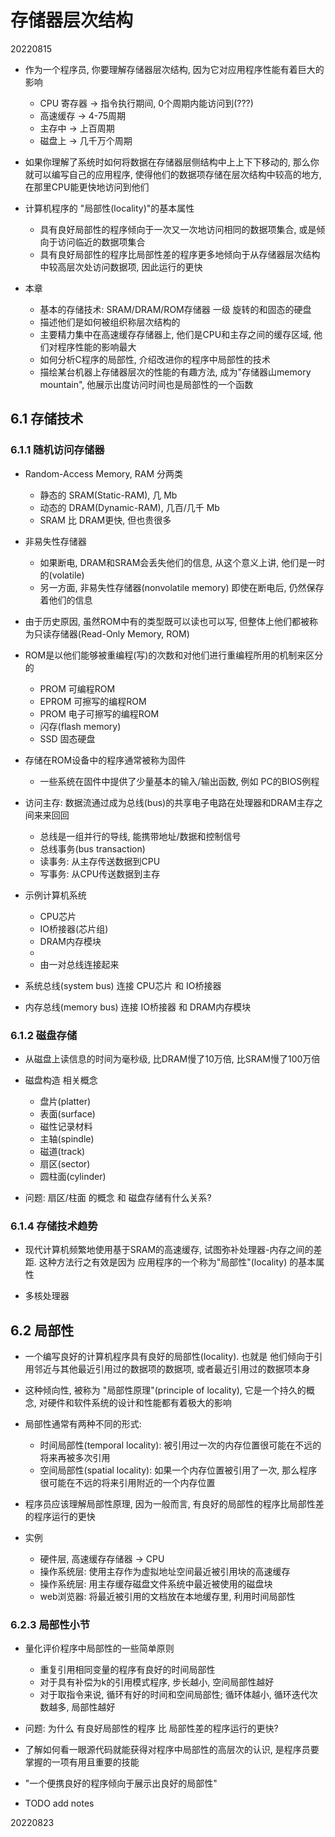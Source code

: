 存储器层次结构
==================

20220815

+ 作为一个程序员, 你要理解存储器层次结构, 因为它对应用程序性能有着巨大的影响
    + CPU 寄存器 -> 指令执行期间, 0个周期内能访问到(???)
    + 高速缓存 -> 4-75周期
    + 主存中 -> 上百周期
    + 磁盘上 -> 几千万个周期

+ 如果你理解了系统时如何将数据在存储器层侧结构中上上下下移动的, 那么你就可以编写自己的应用程序, 使得他们的数据项存储在层次结构中较高的地方, 在那里CPU能更快地访问到他们

+ 计算机程序的 "局部性(locality)"的基本属性
    + 具有良好局部性的程序倾向于一次又一次地访问相同的数据项集合, 或是倾向于访问临近的数据项集合
    + 具有良好局部性的程序比局部性差的程序更多地倾向于从存储器层次结构中较高层次处访问数据项, 因此运行的更快

+ 本章
    + 基本的存储技术: SRAM/DRAM/ROM存储器 一级 旋转的和固态的硬盘
    + 描述他们是如何被组织称层次结构的
    + 主要精力集中在高速缓存存储器上, 他们是CPU和主存之间的缓存区域, 他们对程序性能的影响最大
    + 如何分析C程序的局部性, 介绍改进你的程序中局部性的技术
    + 描绘某台机器上存储器层次的性能的有趣方法, 成为"存储器山memory mountain", 他展示出度访问时间也是局部性的一个函数

## 6.1 存储技术

### 6.1.1 随机访问存储器

+ Random-Access Memory, RAM 分两类
    + 静态的 SRAM(Static-RAM), 几 Mb
    + 动态的 DRAM(Dynamic-RAM), 几百/几千 Mb
    + SRAM 比 DRAM更快, 但也贵很多

+ 非易失性存储器
    + 如果断电, DRAM和SRAM会丢失他们的信息, 从这个意义上讲, 他们是一时的(volatile)
    + 另一方面, 非易失性存储器(nonvolatile memory) 即使在断电后, 仍然保存着他们的信息

+ 由于历史原因, 虽然ROM中有的类型既可以读也可以写, 但整体上他们都被称为只读存储器(Read-Only Memory, ROM)
+ ROM是以他们能够被重编程(写)的次数和对他们进行重编程所用的机制来区分的
    + PROM 可编程ROM
    + EPROM 可擦写的编程ROM
    + PROM 电子可擦写的编程ROM
    + 闪存(flash memory)
    + SSD 固态硬盘

+ 存储在ROM设备中的程序通常被称为固件
    + 一些系统在固件中提供了少量基本的输入/输出函数, 例如 PC的BIOS例程

+ 访问主存: 数据流通过成为总线(bus)的共享电子电路在处理器和DRAM主存之间来来回回
    + 总线是一组并行的导线, 能携带地址/数据和控制信号
    + 总线事务(bus transaction)
    + 读事务: 从主存传送数据到CPU
    + 写事务: 从CPU传送数据到主存

+ 示例计算机系统
    + CPU芯片
    + IO桥接器(芯片组)
    + DRAM内存模块
    +
    + 由一对总线连接起来

+ 系统总线(system bus) 连接 CPU芯片 和 IO桥接器
+ 内存总线(memory bus) 连接 IO桥接器 和 DRAM内存模块

### 6.1.2 磁盘存储

+ 从磁盘上读信息的时间为毫秒级, 比DRAM慢了10万倍, 比SRAM慢了100万倍

+ 磁盘构造 相关概念
    + 盘片(platter)
    + 表面(surface)
    + 磁性记录材料
    + 主轴(spindle)
    + 磁道(track)
    + 扇区(sector)
    + 圆柱面(cylinder)

+ 问题: 扇区/柱面 的概念 和 磁盘存储有什么关系?

### 6.1.4 存储技术趋势

+ 现代计算机频繁地使用基于SRAM的高速缓存, 试图弥补处理器-内存之间的差距. 这种方法行之有效是因为 应用程序的一个称为"局部性"(locality) 的基本属性

+ 多核处理器

## 6.2 局部性

+ 一个编写良好的计算机程序具有良好的局部性(locality). 也就是 他们倾向于引用邻近与其他最近引用过的数据项的数据项, 或者最近引用过的数据项本身
+ 这种倾向性, 被称为 "局部性原理"(principle of locality), 它是一个持久的概念, 对硬件和软件系统的设计和性能都有着极大的影响

+ 局部性通常有两种不同的形式:
    + 时间局部性(temporal locality): 被引用过一次的内存位置很可能在不远的将来再被多次引用
    + 空间局部性(spatial locality): 如果一个内存位置被引用了一次, 那么程序很可能在不远的将来引用附近的一个内存位置

+ 程序员应该理解局部性原理, 因为一般而言, 有良好的局部性的程序比局部性差的程序运行的更快

+ 实例
    + 硬件层, 高速缓存存储器 -> CPU
    + 操作系统层: 使用主存作为虚拟地址空间最近被引用块的高速缓存
    + 操作系统层: 用主存缓存磁盘文件系统中最近被使用的磁盘块
    + web浏览器: 将最近被引用的文档放在本地缓存里, 利用时间局部性


### 6.2.3 局部性小节

+ 量化评价程序中局部性的一些简单原则
    + 重复引用相同变量的程序有良好的时间局部性
    + 对于具有补偿为k的引用模式程序, 步长越小, 空间局部性越好
    + 对于取指令来说, 循环有好的时间和空间局部性; 循环体越小, 循环迭代次数越多, 局部性越好

+ 问题: 为什么 有良好局部性的程序 比 局部性差的程序运行的更快?

+ 了解如何看一眼源代码就能获得对程序中局部性的高层次的认识, 是程序员要掌握的一项有用且重要的技能

+ "一个便携良好的程序倾向于展示出良好的局部性"


+ TODO add notes

20220823






















